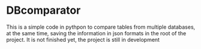 # DBcomparator
This is a simple code in pythpon to compare tables from multiple databases, at the same time, saving the information in json formats in the root of the project.  It is not finished yet, the project is still in development
